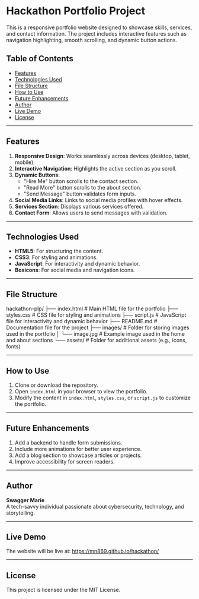# Hackathon Portfolio Project

This is a responsive portfolio website designed to showcase skills, services, and contact information. The project includes interactive features such as navigation highlighting, smooth scrolling, and dynamic button actions.

## Table of Contents
- [Features](#features)
- [Technologies Used](#technologies-used)
- [File Structure](#file-structure)
- [How to Use](#how-to-use)
- [Future Enhancements](#future-enhancements)
- [Author](#author)
- [Live Demo](#live-demo)
- [License](#license)

---

## Features
1. **Responsive Design**: Works seamlessly across devices (desktop, tablet, mobile).
2. **Interactive Navigation**: Highlights the active section as you scroll.
3. **Dynamic Buttons**:
   - "Hire Me" button scrolls to the contact section.
   - "Read More" button scrolls to the about section.
   - "Send Message" button validates form inputs.
4. **Social Media Links**: Links to social media profiles with hover effects.
5. **Services Section**: Displays various services offered.
6. **Contact Form**: Allows users to send messages with validation.

---

## Technologies Used
- **HTML5**: For structuring the content.
- **CSS3**: For styling and animations.
- **JavaScript**: For interactivity and dynamic behavior.
- **Boxicons**: For social media and navigation icons.

---

## File Structure
hackathon-plp/
├── index.html       # Main HTML file for the portfolio
├── styles.css       # CSS file for styling and animations
├── script.js        # JavaScript file for interactivity and dynamic behavior
├── README.md        # Documentation file for the project
├── images/          # Folder for storing images used in the portfolio
│   └── image.jpg    # Example image used in the home and about sections
└── assets/          # Folder for additional assets (e.g., icons, fonts)

---

## How to Use
1. Clone or download the repository.
2. Open `index.html` in your browser to view the portfolio.
3. Modify the content in `index.html`, `styles.css`, or `script.js` to customize the portfolio.

---

## Future Enhancements
1. Add a backend to handle form submissions.
2. Include more animations for better user experience.
3. Add a blog section to showcase articles or projects.
4. Improve accessibility for screen readers.

---

## Author
**Swagger Marie**  
A tech-savvy individual passionate about cybersecurity, technology, and storytelling.

---

## Live Demo
The website will be live at: https://mn869.github.io/hackathon/

---

## License
This project is licensed under the MIT License.